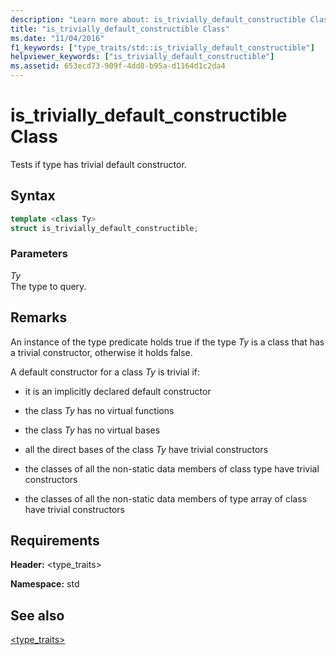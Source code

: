 ```yaml
---
description: "Learn more about: is_trivially_default_constructible Class"
title: "is_trivially_default_constructible Class"
ms.date: "11/04/2016"
f1_keywords: ["type_traits/std::is_trivially_default_constructible"]
helpviewer_keywords: ["is_trivially_default_constructible"]
ms.assetid: 653ecd73-909f-4dd8-b95a-d1164d1c2da4
---
```

# is_trivially_default_constructible Class

Tests if type has trivial default constructor.

## Syntax

```cpp
template <class Ty>
struct is_trivially_default_constructible;
```

### Parameters

*Ty*\
The type to query.

## Remarks

An instance of the type predicate holds true if the type *Ty* is a class that has a trivial constructor, otherwise it holds false.

A default constructor for a class *Ty* is trivial if:

- it is an implicitly declared default constructor

- the class *Ty* has no virtual functions

- the class *Ty* has no virtual bases

- all the direct bases of the class *Ty* have trivial constructors

- the classes of all the non-static data members of class type have trivial constructors

- the classes of all the non-static data members of type array of class have trivial constructors

## Requirements

**Header:** \<type_traits>

**Namespace:** std

## See also

[<type_traits>](../standard-library/type-traits.md)
